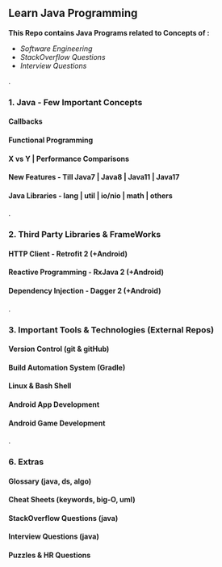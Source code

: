 ## Learn Java Programming

**This Repo contains Java Programs related to Concepts of :**
- *Software Engineering*
- *StackOverflow Questions*
- *Interview Questions*

.

### 1. Java - Few Important Concepts

#### Callbacks

#### Functional Programming

#### X vs Y | Performance Comparisons

#### New Features - Till Java7 | Java8 | Java11 | Java17

#### Java Libraries - lang | util | io/nio | math | others

.

### 2. Third Party Libraries & FrameWorks

#### HTTP Client - Retrofit 2 (+Android)

#### Reactive Programming - RxJava 2 (+Android)

#### Dependency Injection - Dagger 2 (+Android)

.

### 3. Important Tools & Technologies (External Repos)

#### Version Control (git & gitHub)

#### Build Automation System (Gradle)

#### Linux & Bash Shell

#### Android App Development

#### Android Game Development

.

### 6. Extras

#### Glossary (java, ds, algo)

#### Cheat Sheets (keywords, big-O, uml)

#### StackOverflow Questions (java)

#### Interview Questions (java)

#### Puzzles & HR Questions
